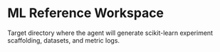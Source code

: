 # ML Reference Workspace

Target directory where the agent will generate scikit-learn experiment scaffolding, datasets, and metric logs.
